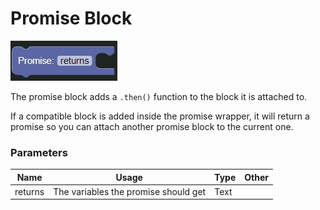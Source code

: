 # Promise Block

![Promise Block](../../images/quest/promise.jpg)

The promise block adds a `.then()` function to the block it is attached to.

If a compatible block is added inside the promise wrapper, it will return a promise so you can attach another promise block to the current one.


### Parameters

| Name        | Usage                                | Type  | Other |
|-------------|--------------------------------------|-------|-------|
| returns     | The variables the promise should get | Text  |       |